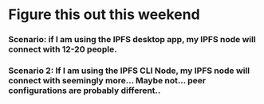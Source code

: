 # Figure this out this weekend

### Scenario: if I am using the IPFS desktop app, my IPFS node will connect with 12-20 people. 

### Scenario 2: If I am using the IPFS CLI Node, my IPFS node will connect with seemingly more... Maybe not... peer configurations are probably different..  

